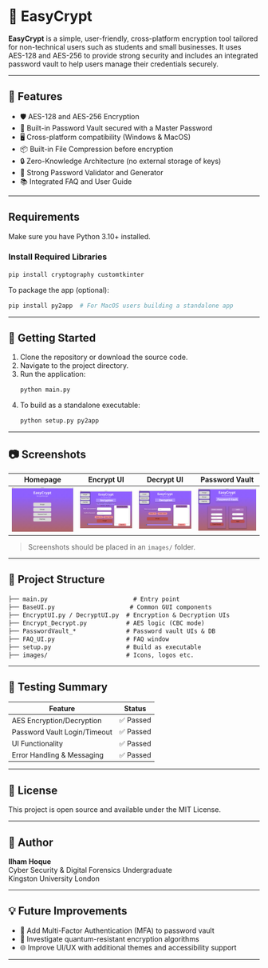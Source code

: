 
# 🔐 EasyCrypt

**EasyCrypt** is a simple, user-friendly, cross-platform encryption tool tailored for non-technical users such as students and small businesses. It uses AES-128 and AES-256 to provide strong security and includes an integrated password vault to help users manage their credentials securely.

---

## 📌 Features

- 🛡️ AES-128 and AES-256 Encryption
- 💼 Built-in Password Vault secured with a Master Password
- 🖥️ Cross-platform compatibility (Windows & MacOS)
- 📦 Built-in File Compression before encryption
- 🔒 Zero-Knowledge Architecture (no external storage of keys)
- 🔑 Strong Password Validator and Generator
- 📚 Integrated FAQ and User Guide

---

## Requirements

Make sure you have Python 3.10+ installed.

### Install Required Libraries

```bash
pip install cryptography customtkinter
```

To package the app (optional):
```bash
pip install py2app  # For MacOS users building a standalone app
```

---

## 🚀 Getting Started

1. Clone the repository or download the source code.
2. Navigate to the project directory.
3. Run the application:
   ```bash
   python main.py
   ```
4. To build as a standalone executable:
   ```bash
   python setup.py py2app
   ```

---

## 📷 Screenshots

| Homepage | Encrypt UI | Decrypt UI | Password Vault |
|---------|-------------|-------------|----------------|
| ![Homepage](readme_images/homepage.png) | ![Encrypt](readme_images/encrypt.png) | ![Decrypt](readme_images/decrypt.png) | ![Password Vault Login](readme_images/passwordvault_login.png) |

> Screenshots should be placed in an `images/` folder.

---

## 📁 Project Structure

```
├── main.py                        # Entry point
├── BaseUI.py                     # Common GUI components
├── EncryptUI.py / DecryptUI.py  # Encryption & Decryption UIs
├── Encrypt_Decrypt.py           # AES logic (CBC mode)
├── PasswordVault_*              # Password vault UIs & DB
├── FAQ_UI.py                    # FAQ window
├── setup.py                     # Build as executable
├── images/                      # Icons, logos etc.
```

---

## 🧪 Testing Summary

| Feature                       | Status     |
|------------------------------|------------|
| AES Encryption/Decryption    | ✅ Passed  |
| Password Vault Login/Timeout | ✅ Passed  |
| UI Functionality             | ✅ Passed  |
| Error Handling & Messaging   | ✅ Passed  |

---

## 📄 License

This project is open source and available under the MIT License.

---

## 👤 Author

**Ilham Hoque**  
Cyber Security & Digital Forensics Undergraduate  
Kingston University London

---

## 💡 Future Improvements

- 🔐 Add Multi-Factor Authentication (MFA) to password vault
- 🧬 Investigate quantum-resistant encryption algorithms
- 🌐 Improve UI/UX with additional themes and accessibility support

---
